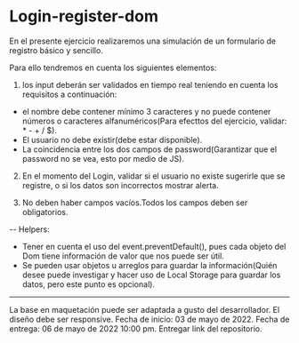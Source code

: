 # Login-register-dom

En el presente ejercicio realizaremos una simulación de un formulario de registro básico y sencillo.

Para ello tendremos en cuenta los siguientes elementos:

1. los input deberán ser validados en tiempo real teniendo en cuenta los requisitos a continuación:
* el nombre debe contener mínimo 3 caracteres y no puede contener números o caracteres alfanuméricos(Para efecttos del ejercicio, validar: * - + / $).
* El usuario no debe existir(debe estar disponible).
* La coincidencia entre los dos campos de password(Garantizar que el password no se vea, esto por medio de JS).

2. En el momento del Login, validar si el usuario no existe sugerirle que se registre, o si los datos son incorrectos mostrar alerta.

3. No deben haber campos vacíos.Todos los campos deben ser obligatorios.

--
Helpers:

+ Tener en cuenta el uso del event.preventDefault(), pues cada objeto del Dom tiene información de valor que nos puede ser útil.
+ Se pueden usar objetos u arreglos para guardar la información(Quién desee puede investigar y hacer uso de Local Storage para guardar los datos, pero este punto es opcional).

---
La base en maquetación puede ser adaptada a gusto del desarrollador. El diseño debe ser responsive.
Fecha de inicio: 03 de mayo de 2022.
Fecha de entrega: 06 de mayo de 2022 10:00 pm.
Entregar link del repositorio.